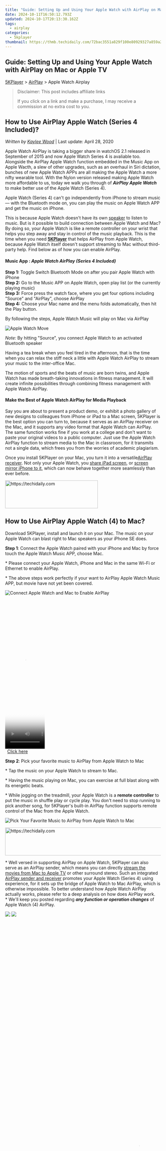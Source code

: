 ```yaml
---
title: "Guide: Setting Up and Using Your Apple Watch with AirPlay on Mac or Apple TV"
date: 2024-10-11T16:50:12.793Z
updated: 2024-10-17T20:13:30.162Z
tags:
  - airplay
categories:
  - 5kplayer
thumbnail: https://thmb.techidaily.com/72bac3551a829f100e80929327a859a230ef81a06fa60256119f57f4b98caf7a.jpg
---
```


## Guide: Setting Up and Using Your Apple Watch with AirPlay on Mac or Apple TV

[5KPlayer](https://tools.techidaily.com/5kplayer/products/) \> [AirPlay](https://tools.techidaily.com/5kplayer/airplay/) \> Apple Watch Airplay

>  Disclaimer: This post includes affiliate links
>
>  If you click on a link and make a purchase, I may receive a commission at no extra cost to you.
>

## How to Use AirPlay Apple Watch (Series 4 Included)?

 _Written by [Kaylee Wood](https://www.quora.com/profile/Amanda-Hu-21)_ | Last update: April 28, 2020

Apple Watch AirPlay is taking a bigger share in watchOS 2.1 released in September of 2015 and now Apple Watch Series 4 is avaliable too. Alongside the AirPlay Apple Watch function embedded in the Music App on Apple Wacth, a slew of other upgrades, such as an overhaul in Siri dictation, bunches of new Apple Watch APPs are all making the Apple Watch a more nifty wearable tool. With the Nylon version released making Apple Watch more affordable to us, today we walk you through of _**AirPlay Apple Watch**_ to make better use of the Apple Watch (Series 4).

Apple Watch (Series 4) can't go independently from iPhone to stream music — with the Bluetooth mode on, you can play the music on Apple Watch APP and get the music on iPhone.

This is because Apple Watch doesn't have its own [speaker](https://tools.techidaily.com/5kplayer/airplay/) to listen to music. But is it possible to build connection between Apple Watch and Mac? By doing so, your Apple Watch is like a remote controller on your wrist that helps you step away and stay in control of the music playback. This is the time when you need [**5KPlayer**](https://tools.techidaily.com/5kplayer/products/) that helps AirPlay from Apple Watch, because Apple Watch itself doesn't support streaming to Mac without third-party help. Find below as of how you can enable AirPlay.

#### **Music App** : **_Apple Watch AirPlay (Series 4 Included)_**

**Step 1:** Toggle Switch Bluetooth Mode on after you pair Apple Watch with iPhone  
**Step 2:** Go to the Music APP on Apple Watch, open play list (or the currently playing music)  
**Step 3:** Force press the watch face, where you get four options including "Source" and "AirPlay", choose AirPlay  
**Step 4:** Choose your Mac name and the menu folds automatically, then hit the Play button.

By following the steps, Apple Watch Music will play on Mac via AirPlay

![Apple Watch Move](https://www.5kplayer.com/airplay/img/5k-apple-watch-airplay-yxt-032503.jpg) 

_Note:_ By hitting "Source", you connect Apple Watch to an activated Bluetooth speaker

Having a tea break when you feel tired in the afternoon, that is the time when you can relax the stiff neck a little with Apple Watch AirPlay to stream your music to the inter-office Mac.

The motion of sports and the beats of music are born twins, and Apple Watch has made breath-taking innovations in fitness management. It will create infinite possibilities through combining fitness management with Apple Watch AirPlay.

#### **Make the Best of Apple Watch AirPlay for Media Playback**

Say you are about to present a product demo, or exhibit a photo gallery of new designs to colleagues from iPhone or iPad to a Mac screen, 5KPlayer is the best option you can turn to, because it serves as an AirPlay receiver on the Mac, and it supports any video format that Apple Watch can AirPlay. The same function works fine if you work at a college and don't want to paste your original videos to a public computer. Just use the Apple Watch AirPlay function to stream media to the Mac in classroom, for it transmits not a single data, which frees you from the worries of academic plagiarism.

Once you install 5KPlayer on your Mac, you turn it into a versatile[AirPlay receiver](https://tools.techidaily.com/5kplayer/airplay/). Not only your Apple Watch, you [share iPad screen](https://tools.techidaily.com/5kplayer/airplay/), or [screen mirror iPhone to it](https://tools.techidaily.com/5kplayer/airplay/), which can now behave together more seamlessly than ever before.

<!-- affiliate ads begin -->
<a href="https://aligracehair.sjv.io/c/5597632/2047346/19272" target="_top" id="2047346">
  <img src="//a.impactradius-go.com/display-ad/19272-2047346" border="0" alt="https://techidaily.com" width="300" height="90"/>
</a>
<img height="0" width="0" src="https://aligracehair.sjv.io/i/5597632/2047346/19272" style="position:absolute;visibility:hidden;" border="0" />
<!-- affiliate ads end -->

## How to Use AirPlay Apple Watch (4) to Mac?

Download 5KPlayer, install and launch it on your Mac. The music on your Apple Watch can blast right to Mac speakers as your iPhone SE does.

**Step 1**: Connect the Apple Watch paired with your iPhone and Mac by force touch the Apple Watch Music APP, choose Mac. 

\* Please connect your Apple Watch, iPhone and Mac in the same Wi-Fi or Ethernet to enable AirPlay.  
  
 \* The above steps work perfectly if your want to AirPlay Apple Watch Music APP, but movie have not yet been covered. 

![Connect Apple Watch and Mac to Enable AirPlay](https://www.5kplayer.com/airplay/img/5k-how-to-use-airplay-on-mac-trl-032002.jpg)

<!-- affiliate ads begin -->
<span id="1993647">
					<video width="128" height="480" style="cursor:pointer"
           poster="//a.impactradius-go.com/display-clicktoplayimage/1993647.png"
           onclick="if(!this.playClicked){this.play();this.setAttribute('controls',true);this.playClicked=true;}">
	   <source src="//a.impactradius-go.com/display-ad/22993-1993647">
	   <img src="//a.impactradius-go.com/display-clicktoplayimage/1993647.png" style="border: none; height: 100%; width: 100%; object-fit: contain">
	</video>
	<div style="width:80px;text-align:center"><a href="javascript:window.open(decodeURIComponent('https%3A%2F%2Fhomestyler.sjv.io%2Fc%2F5597632%2F1993647%2F22993'), '_blank');void(0);">Click here</a></div>
</span>
<img height="0" width="0" src="https://imp.pxf.io/i/5597632/1993647/22993" style="position:absolute;visibility:hidden;" border="0" />
<!-- affiliate ads end -->

**Step 2**: Pick your favorite music to AirPlay from Apple Watch to Mac

\* Tap the music on your Apple Watch to stream to Mac.

\* Having the music playing on Mac, you can exercise at full blast along with its energetic beats. 

\* While jogging on the treadmill, your Apple Watch is a **remote controller** to put the music in shuffle play or cycle play. You don't need to stop running to pick another song, for 5KPlayer's built-in AirPlay function supports remote control of the Mac from the Apple Watch. 

![Pick Your Favorite Music to AirPlay from Apple Watch to Mac](https://www.5kplayer.com/airplay/img/5k-apple-watch-airplay-yxt-032504.jpg)

<!-- affiliate ads begin -->
<a href="https://appsumo.8odi.net/c/5597632/2137394/7443" target="_top" id="2137394">
  <img src="//a.impactradius-go.com/display-ad/7443-2137394" border="0" alt="https://techidaily.com" width="600" height="90"/>
</a>
<img height="0" width="0" src="https://appsumo.8odi.net/i/5597632/2137394/7443" style="position:absolute;visibility:hidden;" border="0" />
<!-- affiliate ads end -->

\* Well versed in supporting AirPlay on Apple Watch, 5KPlayer can also serve as an AirPlay sender, which means you can directly [stream the movies from Mac to Apple TV](https://tools.techidaily.com/5kplayer/airplay/) or other surround stereo. Such an integrated [AirPlay sender and receiver](https://tools.techidaily.com/5kplayer/airplay/) promotes your Apple Watch (Series 4) using experience, for it sets up the bridge of Apple Watch to Mac AirPlay, which is otherwise impossible. To better understand how Apple Watch AirPlay actually works, please refer to a deep analysis on how does AirPlay work.  
 \* We'll keep you posted regarding **_any function or operation changes_** of Apple Watch (4) AirPlay.

[![](https://www.5kplayer.com/airplay/../button/freedownwhitewin.png)](https://tools.techidaily.com/5kplayer/products/) [![](https://www.5kplayer.com/airplay/../button/freedownbackmac.png)](https://tools.techidaily.com/5kplayer/products/)

<!-- affiliate ads begin -->
<span id="2135472">
					<video width="864" height="1536" style="cursor:pointer"
           poster="//a.impactradius-go.com/display-clicktoplayimage/2135472.png"
           onclick="if(!this.playClicked){this.play();this.setAttribute('controls',true);this.playClicked=true;}">
	   <source src="//a.impactradius-go.com/display-ad/18498-2135472">
	   <img src="//a.impactradius-go.com/display-clicktoplayimage/2135472.png" style="border: none; height: 100%; width: 100%; object-fit: contain">
	</video>
	<div style="width:540px;text-align:center"><a href="javascript:window.open(decodeURIComponent('https%3A%2F%2Funicoeye.pxf.io%2Fc%2F5597632%2F2135472%2F18498'), '_blank');void(0);">Click here</a></div>
</span>
<img height="0" width="0" src="https://imp.pxf.io/i/5597632/2135472/18498" style="position:absolute;visibility:hidden;" border="0" />
<!-- affiliate ads end -->

<ins class="adsbygoogle"
     style="display:block"
     data-ad-format="autorelaxed"
     data-ad-client="ca-pub-7571918770474297"
     data-ad-slot="1223367746"></ins>

<ins class="adsbygoogle"
     style="display:block"
     data-ad-client="ca-pub-7571918770474297"
     data-ad-slot="8358498916"
     data-ad-format="auto"
     data-full-width-responsive="true"></ins>

<span class="atpl-alsoreadstyle">Also read:</span>
<div><ul>
<li><a href="https://fox-direct.techidaily.com/updated-in-2024-economical-sky-craftsmen-top-5-budget-friendly-drones/"><u>[Updated] In 2024, Economical Sky Craftsmen Top 5 Budget-Friendly Drones</u></a></li>
<li><a href="https://extra-skills.techidaily.com/updated-mastering-key-film-snippets-with-ranked-tools/"><u>[Updated] Mastering Key Film Snippets with Ranked Tools</u></a></li>
<li><a href="https://extra-skills.techidaily.com/updated-snappy-satire-iphone-memes/"><u>[Updated] Snappy Satire IPhone Memes</u></a></li>
<li><a href="https://some-guidance.techidaily.com/updated-unveiling-9plus-ingenious-methods-for-online-cricket-viewing/"><u>[Updated] Unveiling 9+ Ingenious Methods for Online Cricket Viewing</u></a></li>
<li><a href="https://tiktok-clips.techidaily.com/building-a-stylish-tiktok-closing-credits-bar-for-2024/"><u>Building A Stylish TikTok Closing Credits Bar for 2024</u></a></li>
<li><a href="https://youtube-clips.techidaily.com/bypassing-blackouts-with-video-tips/"><u>Bypassing Blackouts with Video Tips</u></a></li>
<li><a href="https://facebook-video-recording.techidaily.com/in-2024-crafting-engaging-bio-stories-a-guide-to-stand-out-on-fb/"><u>In 2024, Crafting Engaging Bio Stories – A Guide to Stand Out on FB</u></a></li>
<li><a href="https://android-transfer.techidaily.com/in-2024-tips-of-transferring-messages-from-nokia-c110-to-iphone-1415-drfone-by-drfone-transfer-from-android-transfer-from-android/"><u>In 2024, Tips of Transferring Messages from Nokia C110 to iPhone 14/15 | Dr.fone</u></a></li>
<li><a href="https://media-tips.techidaily.com/the-battle-of-youtube-vs-ad-blockers-understanding-the-decline-in-viewability/"><u>The Battle of YouTube Vs. Ad Blockers: Understanding the Decline in Viewability</u></a></li>
<li><a href="https://media-tips.techidaily.com/the-impact-of-redboxs-liquidation-on-the-demise-of-their-popular-streaming-platforms/"><u>The Impact of Redbox's Liquidation on the Demise of Their Popular Streaming Platforms</u></a></li>
<li><a href="https://media-tips.techidaily.com/top-no-ads-streaming-platforms-uninterrupted-entertainment-at-its-finest/"><u>Top No-Ads Streaming Platforms: Uninterrupted Entertainment at Its Finest</u></a></li>
<li><a href="https://media-tips.techidaily.com/transforming-youtubes-audio-offerings-essential-strategies-for-enhanced-song-recommendations/"><u>Transforming YouTube's Audio Offerings: Essential Strategies for Enhanced Song Recommendations</u></a></li>
<li><a href="https://facebook-video-content.techidaily.com/uncovering-untapped-territories-in-meme-culture-for-2024/"><u>Uncovering Untapped Territories in Meme Culture for 2024</u></a></li>
</ul></div>

